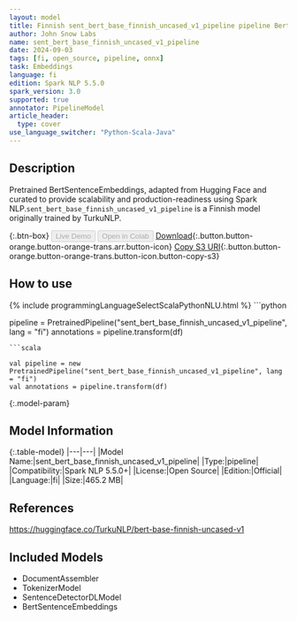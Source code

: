 ```yaml
---
layout: model
title: Finnish sent_bert_base_finnish_uncased_v1_pipeline pipeline BertSentenceEmbeddings from TurkuNLP
author: John Snow Labs
name: sent_bert_base_finnish_uncased_v1_pipeline
date: 2024-09-03
tags: [fi, open_source, pipeline, onnx]
task: Embeddings
language: fi
edition: Spark NLP 5.5.0
spark_version: 3.0
supported: true
annotator: PipelineModel
article_header:
  type: cover
use_language_switcher: "Python-Scala-Java"
---
```


## Description

Pretrained BertSentenceEmbeddings, adapted from Hugging Face and curated to provide scalability and production-readiness using Spark NLP.`sent_bert_base_finnish_uncased_v1_pipeline` is a Finnish model originally trained by TurkuNLP.

{:.btn-box}
<button class="button button-orange" disabled>Live Demo</button>
<button class="button button-orange" disabled>Open in Colab</button>
[Download](https://s3.amazonaws.com/auxdata.johnsnowlabs.com/public/models/sent_bert_base_finnish_uncased_v1_pipeline_fi_5.5.0_3.0_1725355479643.zip){:.button.button-orange.button-orange-trans.arr.button-icon}
[Copy S3 URI](s3://auxdata.johnsnowlabs.com/public/models/sent_bert_base_finnish_uncased_v1_pipeline_fi_5.5.0_3.0_1725355479643.zip){:.button.button-orange.button-orange-trans.button-icon.button-copy-s3}

## How to use



<div class="tabs-box" markdown="1">
{% include programmingLanguageSelectScalaPythonNLU.html %}
```python

pipeline = PretrainedPipeline("sent_bert_base_finnish_uncased_v1_pipeline", lang = "fi")
annotations =  pipeline.transform(df)   

```
```scala

val pipeline = new PretrainedPipeline("sent_bert_base_finnish_uncased_v1_pipeline", lang = "fi")
val annotations = pipeline.transform(df)

```
</div>

{:.model-param}
## Model Information

{:.table-model}
|---|---|
|Model Name:|sent_bert_base_finnish_uncased_v1_pipeline|
|Type:|pipeline|
|Compatibility:|Spark NLP 5.5.0+|
|License:|Open Source|
|Edition:|Official|
|Language:|fi|
|Size:|465.2 MB|

## References

https://huggingface.co/TurkuNLP/bert-base-finnish-uncased-v1

## Included Models

- DocumentAssembler
- TokenizerModel
- SentenceDetectorDLModel
- BertSentenceEmbeddings